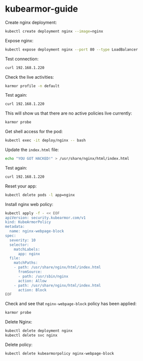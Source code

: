 # kubearmor-guide

Create nginx deployment:
```bash
kubectl create deployment nginx --image=nginx
```

Expose nginx:
```bash
kubectl expose deployment nginx --port 80 --type LoadBalancer
```

Test connection:
```bash
curl 192.168.1.220
```

Check the live activities:
```bash
karmor profile -n default
```

Test again:
```bash
curl 192.168.1.220
```

This will show us that there are no active policies live currently:
```bash
karmor probe
```

Get shell access for the pod:
```bash
kubectl exec -it deploy/nginx -- bash
```

Update the `index.html` file:
```bash
echo "YOU GOT HACKED!" > /usr/share/nginx/html/index.html
```

Test again:
```bash
curl 192.168.1.220
```

Reset your app:
```bash
kubectl delete pods -l app=nginx
```

Install nginx web policy:
```bash
kubectl apply -f - << EOF
apiVersion: security.kubearmor.com/v1
kind: KubeArmorPolicy
metadata:
  name: nginx-webpage-block
spec:
  severity: 10
  selector:
    matchLabels:
      app: nginx
  file:
    matchPaths:
    - path: /usr/share/nginx/html/index.html
      fromSource:
      - path: /usr/sbin/nginx
      action: Allow
    - path: /usr/share/nginx/html/index.html
      action: Block
EOF
```

Check and see that `nginx-webpage-block` policy has been applied:
```bash
karmor probe
```


Delete Nginx:
```bash
kubectl delete deployment nginx
kubectl delete svc nginx
```

Delete policy:
```bash
kubectl delete kubearmorpolicy nginx-webpage-block
```

